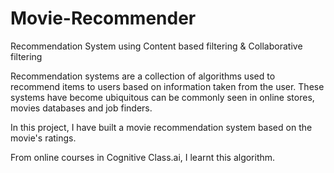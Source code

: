 # Movie-Recommender
Recommendation System using Content based filtering &amp; Collaborative filtering


Recommendation systems are a collection of algorithms used to recommend items to users based on information taken from the user. These systems have become ubiquitous can be commonly seen in online stores, movies databases and job finders.

In this project, I have built a movie recommendation system based on the movie's ratings.

From online courses in Cognitive Class.ai, I learnt this algorithm.
